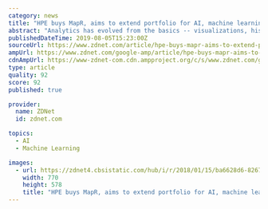 ```yaml
---
category: news
title: "HPE buys MapR, aims to extend portfolio for AI, machine learning, analytics"
abstract: "Analytics has evolved from the basics -- visualizations, historicals and dashboards -- to the more complex with recommendations and predictions of outcomes. Now it's time to step it up and get prescriptive. Read More Hewlett Packard Enterprise said it has ..."
publishedDateTime: 2019-08-05T15:23:00Z
sourceUrl: https://www.zdnet.com/article/hpe-buys-mapr-aims-to-extend-portfolio-for-ai-machine-learning-analytics/
ampUrl: https://www.zdnet.com/google-amp/article/hpe-buys-mapr-aims-to-extend-portfolio-for-ai-machine-learning-analytics/
cdnAmpUrl: https://www-zdnet-com.cdn.ampproject.org/c/s/www.zdnet.com/google-amp/article/hpe-buys-mapr-aims-to-extend-portfolio-for-ai-machine-learning-analytics/
type: article
quality: 92
score: 92
published: true

provider:
  name: ZDNet
  id: zdnet.com

topics:
  - AI
  - Machine Learning

images:
  - url: https://zdnet4.cbsistatic.com/hub/i/r/2018/01/15/ba6628d6-8267-474f-ada5-c2afa710cb8d/thumbnail/770x578/5510f621539707f67bb6fdb1b67c5787/mapr-logo.png
    width: 770
    height: 578
    title: "HPE buys MapR, aims to extend portfolio for AI, machine learning, analytics"
---
```

